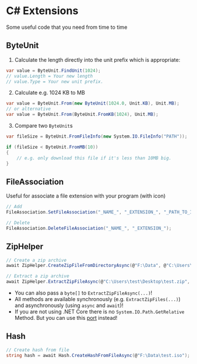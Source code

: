 # C# Extensions
Some useful code that you need from time to time

ByteUnit
---

1. Calculate the length directly into the unit prefix which is appropriate:

```cs
var value = ByteUnit.FindUnit(1024);
// value.Length = Your new length
// value.Type = Your new unit prefix.
```

2. Calculate e.g. 1024 KB to MB

```cs
var value = ByteUnit.From(new ByteUnit(1024.0, Unit.KB), Unit.MB);
// or alternative
var value = ByteUnit.From(ByteUnit.FromKB(1024), Unit.MB);
```

3. Compare two `ByteUnit`s
```cs
var fileSize = ByteUnit.FromFileInfo(new System.IO.FileInfo("PATH"));

if (fileSize < ByteUnit.FromMB(10))
{
    // e.g. only download this file if it's less than 10MB big.
}
```

FileAssociation
---

Useful for associate a file extension with your program (with icon)

```cs
// Add
FileAssociation.SetFileAssociation("_NAME_", "_EXTENSION_", "_PATH_TO_ICO", "_PATH_TO_EXE"); 

// Delete
FileAssociation.DeleteFileAssociation("_NAME_", "_EXTENSION_");
```

ZipHelper
---
```cs
// Create a zip archive
await ZipHelper.CreateZipFileFromDirectoryAsync(@"F:\Data", @"C:\Users\test\Desktop\test.zip");

// Extract a zip archive
await ZipHelper.ExtractZipFileAsync(@"C:\Users\test\Desktop\test.zip", @"F:\Data");
```
- You can also pass a `byte[]` to `ExtractZipFileAsync(...)`!
- All methods are available synchronously (e.g. `ExtractZipFiles(...)`) and asynchronously (using `async` and `await`)!
- If you are not using .NET Core there is no `System.IO.Path.GetRelative` Method. But you can use this [port](https://gist.github.com/antonKrouglov/07ccc117cb8c30ad8994446a86c062e5) instead!

Hash
---
```cs
// Create hash from file
string hash = await Hash.CreateHashFromFileAsync(@"F:\Data\test.iso");
```
